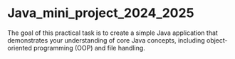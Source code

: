 # Java_mini_project_2024_2025
The goal of this practical task is to create a simple Java application that demonstrates your understanding of core Java concepts, including object-oriented programming (OOP) and file handling.
